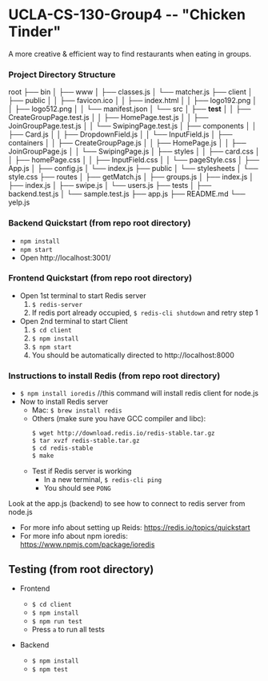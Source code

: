 # UCLA-CS-130-Group4 -- "Chicken Tinder"
A more creative & efficient way to find restaurants when eating in groups.
### Project Directory Structure
root
├── bin
│   ├── www
│   ├── classes.js
│   └── matcher.js
├── client
│   ├── public
│   │   ├── favicon.ico
│   │   ├── index.html
│   │   ├── logo192.png
│   │   ├── logo512.png
│   │   └── manifest.json
│   └── src
│       ├── __test__
│       │   ├── CreateGroupPage.test.js
│       │   ├── HomePage.test.js
│       │   ├── JoinGroupPage.test.js
│       │   └── SwipingPage.test.js
│       ├── components
│       │   ├── Card.js
│       │   ├── DropdownField.js
│       │   └── InputField.js
│       ├── containers
│       │   ├── CreateGroupPage.js
│       │   ├── HomePage.js
│       │   ├── JoinGroupPage.js
│       │   └── SwipingPage.js
│       ├── styles
│       │   ├── card.css
│       │   ├── homePage.css
│       │   ├── InputField.css
│       │   └── pageStyle.css
│       ├── App.js
│       ├── config.js
│       └── index.js
├── public
│   └── stylesheets
│       └── style.css
├── routes
│   ├── getMatch.js
│   ├── groups.js
│   ├── index.js
│   ├── index.js
│   ├── swipe.js
│   └── users.js
├── tests
│   ├── backend.test.js
│   └── sample.test.js
├── app.js
├── README.md
└── yelp.js

### Backend Quickstart (from repo root directory)
* `npm install`
* `npm start`
* Open http://localhost:3001/

### Frontend Quickstart (from repo root directory)
* Open 1st terminal to start Redis server
    1. `$ redis-server`
    2. If redis port already occupied, `$ redis-cli shutdown` and retry step 1
* Open 2nd terminal to start Client
    1. `$ cd client`
    2. `$ npm install`
    3. `$ npm start`
    4. You should be automatically directed to http://localhost:8000

### Instructions to install Redis (from repo root directory)
* `$ npm install ioredis`   //this command will install redis client for node.js
* Now to install Redis server
    * Mac: `$ brew install redis`
    * Others (make sure you have GCC compiler and libc):
        ```sh
        $ wget http://download.redis.io/redis-stable.tar.gz
        $ tar xvzf redis-stable.tar.gz
        $ cd redis-stable
        $ make
        ```
    * Test if Redis server is working
        * In a new terminal, `$ redis-cli ping`
        * You should see `PONG`
        
Look at the app.js (backend) to see how to connect to redis server from node.js
* For more info about setting up Reids:  https://redis.io/topics/quickstart
* For more info about npm ioredis: https://www.npmjs.com/package/ioredis


## Testing (from root directory)
* Frontend
    * `$ cd client`
    * `$ npm install`
    * `$ npm run test`
    * Press `a` to run all tests

* Backend
    * `$ npm install`
    * `$ npm test`




